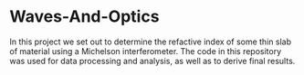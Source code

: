 # Waves-And-Optics

In this project we set out to determine the refactive index of some thin slab of material using a Michelson interferometer. The code in this repository was used for data processing and analysis, as well as to derive final results.
